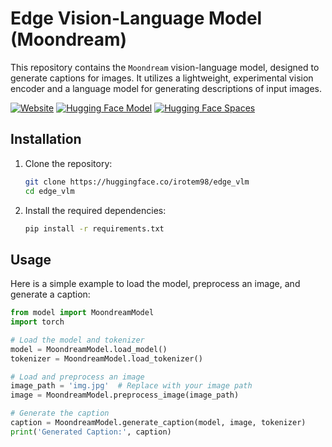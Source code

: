 # Edge Vision-Language Model (Moondream)

This repository contains the `Moondream` vision-language model, designed to generate captions for images. It utilizes a lightweight, experimental vision encoder and a language model for generating descriptions of input images.

[![Website](https://img.shields.io/badge/Website-Visit%20Site-blue)](https://rotem154154.github.io/)
[![Hugging Face Model](https://img.shields.io/badge/Hugging%20Face-Model-blue)](https://huggingface.co/irotem98/edge_vlm)
[![Hugging Face Spaces](https://img.shields.io/badge/Hugging%20Face-Spaces-orange)](https://huggingface.co/spaces/irotem98/edge_vlm)

## Installation

1. Clone the repository:

    ```bash
    git clone https://huggingface.co/irotem98/edge_vlm
    cd edge_vlm
    ```

2. Install the required dependencies:

    ```bash
    pip install -r requirements.txt
    ```

## Usage

Here is a simple example to load the model, preprocess an image, and generate a caption:

```python
from model import MoondreamModel
import torch

# Load the model and tokenizer
model = MoondreamModel.load_model()
tokenizer = MoondreamModel.load_tokenizer()

# Load and preprocess an image
image_path = 'img.jpg'  # Replace with your image path
image = MoondreamModel.preprocess_image(image_path)

# Generate the caption
caption = MoondreamModel.generate_caption(model, image, tokenizer)
print('Generated Caption:', caption)
